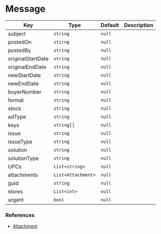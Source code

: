 # Message

| Key               | Type               | Default                    | Description                                        |
| ----------------- | ------------------ | -------------------------- | -------------------------------------------------- |
| subject           | `string`           | `null`                     |  |
| postedOn          | `stirng`           | `null`                     |  |
| postedBy          | `string`           | `null`                     |  |
| originalStartDate | `string`           | `null`                     |  |
| originalEndDate   | `string`           | `null`                     |  |
| newStartDate      | `string`           | `null`                     |  |
| newEndDate        | `string`           | `null`                     |  |
| buyerNumber       | `string`           | `null`                     |  |
| format            | `string`           | `null`                     |  |
| stock             | `string`           | `null`                     |  |
| adType            | `string`           | `null`                     |  |
| keys              | `string[]`         | `null`                     |  |
| issue             | `string`           | `null`                     |  |
| issueType         | `string`           | `null`                     |  |
| solution          | `string`           | `null`                     |  |
| solutionType      | `string`           | `null`                     |  |
| UPCs              | `List<string>`     | `null`                     |  |
| attachments       | `List<Attachment>` | `null`                     |  |
| guid              | `string`           | `null`                     |  |
| stores            | `List<int>`        | `null`                     |  |
| urgent            | `bool`             | `null`                     |  |

### References

- [Attachment](/references/types/attachment)
